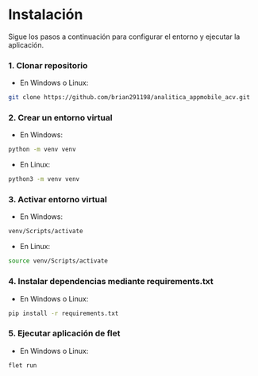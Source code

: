 
# Instalación

Sigue los pasos a continuación para configurar el entorno y ejecutar la aplicación.

### 1. Clonar repositorio
* En Windows o Linux:
```bash
git clone https://github.com/brian291198/analitica_appmobile_acv.git
```
### 2. Crear un entorno virtual
* En Windows:
```bash
python -m venv venv
```
* En Linux:
```bash
python3 -m venv venv
```

### 3. Activar entorno virtual
* En Windows:
```bash
venv/Scripts/activate
```
* En Linux:
```bash
source venv/Scripts/activate
```
### 4. Instalar dependencias mediante requirements.txt
* En Windows o Linux:
```bash
pip install -r requirements.txt
```

### 5. Ejecutar aplicación de flet
* En Windows o Linux:
```bash
flet run
```

